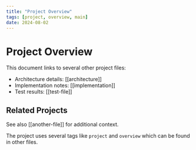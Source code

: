 ```yaml
---
title: "Project Overview"
tags: [project, overview, main]
date: 2024-08-02
---
```


# Project Overview

This document links to several other project files:

- Architecture details: [[architecture]]
- Implementation notes: [[implementation]]
- Test results: [[test-file]]

## Related Projects

See also [[another-file]] for additional context.

The project uses several tags like `project` and `overview` which can be found in other files.